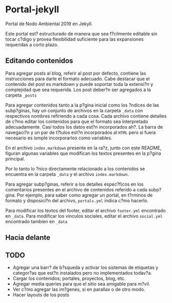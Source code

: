 # Portal-jekyll
Portal de Nodo Ambiental 2019 en Jekyll.

Este portal est? estructurado de manera que sea f?cilmente editable sin tocar c?digo y provea flexibilidad suficiente para las expansiones requeridas a corto plazo.

## Editando contenidos

Para agregar posts al blog, referir al post por defecto, contiene las instrucciones para darle el formato adecuado. Cabe destacar que el contenido del post es markdown y puede soportar toda la extensi?n y complejidad que sea requerida. Los post deber?n ser agregados a la carpeta `_posts`

Para agregar contenidos tanto a la p?gina inicial como los ?ndices de las subp?ginas, hay un conjunto de archivos en la carpeta `_data` con respectivos nombres refiriendo a cada cosa. Cada archivo contiene detalles de c?mo editar los contenidos para que el formato sea interpretado adecuadamente. Casi todos los datos est?n incorporados ah?. La barra de navegaci?n y un par de t?tulos est?n incorporados al `HTML` pero si fuera necesario es ismple incorporarlos como variables. 

En el archivo `index.markdown` presente en la ra?z, junto con este README, figuran algunas variables que modifican los textos presentes en la p?gina principal.

Por lo tanto lo ?nico directamente relacionado a los contenidos se encuentra en la carpeta `_data` y el archivo `index.markdown`.

Para agregar subp?ginas, referir a los detalles espec?ficos en los comentarios presentes en el archivo de contenidos referido a cada subp?gina. Por ejemplo, para saber como agregar un portal, en t?rminos de formato y disposici?n del archivo, `portals.yml` indica c?mo hacerlo.

Para modificar los textos del footer, editar el archivo `footer.yml` encontrado en `_data`. Para modificar los vinculos sociales, editar el archivo `social.yml` encontrado tambien en `_data`

## Hacia delante

## TODO
* Agregar una barr? de b?squeda y activar los sistemas de etiquetas y categor?as que est?n instalados pero no implementados todav?a.
* Cargar los contenidos; portales, proyectos, blog, etc.
* Agregar media queries para que el sitio sea amigable para m?vil.
* Ver c?mo agregar las im?genes, si en parallax o de otro modo.
* Hacer layouts de los posts
